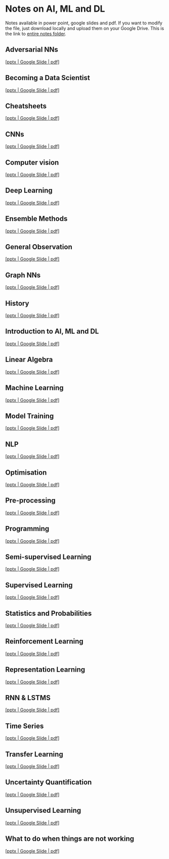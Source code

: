 # Notes on AI, ML and DL
Notes available in power point, google slides and pdf. If you want to modify the file, just download locally and upload them on your Google Drive. This is the link to 
[entire notes folder](https://drive.google.com/drive/folders/1b9wdxS5HtvuxU1wj_O5z_owpHK-bcV8_?usp=sharing).

## Adversarial NNs
[[pptx | Google Slide | pdf]](https://drive.google.com/drive/folders/17W-1m4_FULq6Gl_wEGR67q7kiXv1mLK4?usp=sharing)

## Becoming a Data Scientist
[[pptx | Google Slide | pdf]](https://drive.google.com/drive/folders/1pMwAHbRC-iGy6gcbmDaGejkB67-3tmhg?usp=sharing)

## Cheatsheets
[[pptx | Google Slide | pdf]](https://drive.google.com/drive/folders/1UnL422Jczlok2t8WjirJFLO9IODkYZzf?usp=sharing)

## CNNs
[[pptx | Google Slide | pdf]](https://drive.google.com/drive/folders/1bP7Moyb7O54zPX4hZWfd_qeaHa8L05_h?usp=sharing)

## Computer vision
[[pptx | Google Slide | pdf]](https://drive.google.com/drive/folders/1Xy6AOAUoI-TUzfh5AjuJ6TBbCJlEWCJ7?usp=sharing)

## Deep Learning
[[pptx | Google Slide | pdf]](https://drive.google.com/drive/folders/1FpT_1gwwNf98yG1vruEtAnoRJRHPdRek?usp=sharing)

## Ensemble Methods
[[pptx | Google Slide | pdf]](https://drive.google.com/drive/folders/1M387UBEKSnhdHfUVFy5A_88Vh6JcG8KM?usp=sharing)

## General Observation
[[pptx | Google Slide | pdf]](https://drive.google.com/drive/folders/1YCqizrZa9exIMffAIUsrcoeQ6p4vRZdN?usp=sharing)

## Graph NNs
[[pptx | Google Slide | pdf]](https://drive.google.com/drive/folders/1Nz0awSIZKo0e0Rd3Px7lOgiZ1HY2k01G?usp=sharing)

## History
[[pptx | Google Slide | pdf]](https://drive.google.com/drive/folders/1MxDuiyw3iZ12-v-MfuIClWmXy-J0-4VL?usp=sharing)

## Introduction to AI, ML and DL 
[[pptx | Google Slide | pdf]](https://drive.google.com/drive/folders/1hB6nRqSGj1e1W6lU6HwvGNUsRDVCQhY5?usp=sharing)

## Linear Algebra
[[pptx | Google Slide | pdf]](https://drive.google.com/drive/folders/1zGAEgFMUDC_V6fCGX_fPHhCwIzI9oAZr?usp=sharing)

## Machine Learning
[[pptx | Google Slide | pdf]](https://drive.google.com/drive/folders/1Znn6Qsk-EiFSmsvBILgZ6QwInFuRs-Vq?usp=sharing)

## Model Training
[[pptx | Google Slide | pdf]](https://drive.google.com/drive/folders/1flGUtgLDQsC3FyK9Nm-aafoSEDMNj5Ir?usp=sharing)

## NLP
[[pptx | Google Slide | pdf]](https://drive.google.com/drive/folders/1t_hn9ju814wbnFCT2O57BEJtdh4wzbdg?usp=sharing)

## Optimisation
[[pptx | Google Slide | pdf]](https://drive.google.com/drive/folders/1tipTva-bmZQhiu2jvub4BQq0W46RUII-?usp=sharing)

## Pre-processing
[[pptx | Google Slide | pdf]](https://drive.google.com/drive/folders/1ABSeXMUvG-AbFcxvFxJ0J0xpFDYUuA21?usp=sharing)

## Programming
[[pptx | Google Slide | pdf]](https://drive.google.com/drive/folders/1-G4Ct4iMPd7T2W-gW75eBKtuiJ37hyJj?usp=sharing)

## Semi-supervised Learning
[[pptx | Google Slide | pdf]](https://drive.google.com/drive/folders/1ORzvNNR7OZhQ7rlkcFG0uOH2nJqLWFfq?usp=sharing)

## Supervised Learning
[[pptx | Google Slide | pdf]](https://drive.google.com/drive/folders/13MWH3ArfpaDvdv7mffL6fgZe3xq4NDyj?usp=sharing)

## Statistics and Probabilities
[[pptx | Google Slide | pdf]](https://drive.google.com/drive/folders/1YW0sN9uGx7bOUbXQOwmZ3RNGoeRDqbiz?usp=sharing)

## Reinforcement Learning
[[pptx | Google Slide | pdf]](https://drive.google.com/drive/folders/1bO5-Y637IsDen-_ykOnxit9D31YIeBxB?usp=sharing)

## Representation Learning
[[pptx | Google Slide | pdf]](https://drive.google.com/drive/folders/13HWN0NgjdHm3EQS2-3koRqEDLF9-SN5c?usp=sharing)

## RNN & LSTMS
[[pptx | Google Slide | pdf]](https://drive.google.com/drive/folders/1A0zgCLZ1Yz8SYR91ZGpGvgjhok3UO8NF?usp=sharing)

## Time Series
[[pptx | Google Slide | pdf]](https://drive.google.com/drive/folders/1rPzOvJY3jlDH35hYYQAseg_m2rtgFj6d?usp=sharing)

## Transfer Learning
[[pptx | Google Slide | pdf]](https://drive.google.com/drive/folders/1N9f5x8cbJfLRCQV0VcMH5R25EpbO8-Qy?usp=sharing)

## Uncertainty Quantification
[[pptx | Google Slide | pdf]](https://drive.google.com/drive/folders/1lnz3yZ95bdFWRDOP2PaLFEkjyL1qIIwl?usp=sharing)

## Unsupervised Learning
[[pptx | Google Slide | pdf]](https://drive.google.com/drive/folders/1IkWmhNJ0SxqQT4OahhK88XiVn_zt5bhJ?usp=sharing)

## What to do when things are not working
[[pptx | Google Slide | pdf]](https://drive.google.com/drive/folders/11SwBmIZmUdr6tlZAoxxlK6yCKbGkFjOR?usp=sharing)

